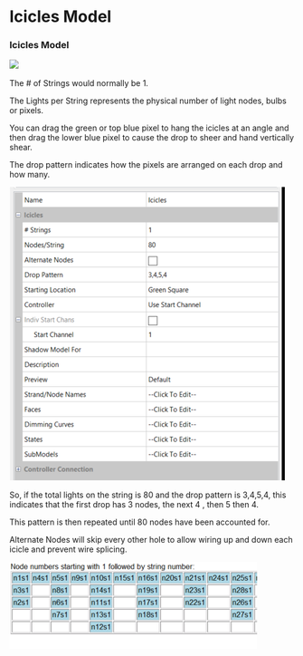 # Icicles Model

### **Icicles Model**

![](../../../.gitbook/assets/base64e285e6e00a774fb3.png)

The # of Strings would normally be 1. &#x20;

The Lights per String represents the physical number of light nodes, bulbs or pixels.

You can drag the green or top blue pixel to hang the icicles at an angle and then drag the lower blue pixel to cause the drop to sheer and hand vertically shear.

The drop pattern indicates how the pixels are arranged on each drop and how many.

![](<../../../.gitbook/assets/image (1007).png>)

So, if the total lights on the string is 80 and the drop pattern is  3,4,5,4, this indicates that the first drop has 3 nodes, the next 4 , then 5 then 4.

This pattern is then repeated until 80 nodes have been accounted for.

Alternate Nodes will skip every other hole to allow wiring up and down each icicle and prevent wire splicing.

![](<../../../.gitbook/assets/image (323).png>)
